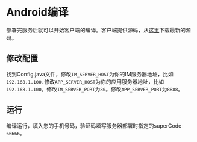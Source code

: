 # Android编译
部署完服务后就可以开始客户端的编译。客户端提供源码，从[这里](https://github.com/wildfirechat/android-chat)下载最新的源码。

## 修改配置
找到Config.java文件，修改```IM_SERVER_HOST```为你的IM服务器地址，比如```192.168.1.100```. 修改```APP_SERVER_HOST```为你的应用服务器地址，比如```192.168.1.100```。修改```IM_SERVER_PORT```为```80```。修改```APP_SERVER_PORT```为```8888```。

## 运行
编译运行，填入您的手机号码，验证码填写服务器部署时指定的superCode ```66666```。
